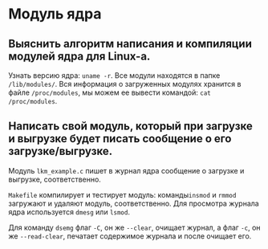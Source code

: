 # Модуль ядра 

## Выяснить алгоритм написания и компиляции модулей ядра для Linux-а.

Узнать версию ядра: `uname -r`. Все модули находятся в папке `/lib/modules/`. Вся информация о загруженных модулях хранится в файле `/proc/modules`, мы можем ее вывести командой: `cat /proc/modules`.

## Написать свой модуль, который при загрузке и выгрузке будет писать сообщение о его загрузке/выгрузке.

Модуль `lkm_example.c` пишет в журнал ядра сообщение о загрузке и выгрузке, соответственно.

`Makefile` компилирует и тестирует модуль: команды`insmod` и `rmmod` загружают и удаляют модуль, соответственно. Для просмотра журнала ядра используется `dmesg` или `lsmod`. 

Для команду `dsemg` флаг `-C`, он же `--clear`, очищает журнал, а флаг `-c`, он же `--read-clear`, печатает содержимое журнала и после очищает его.